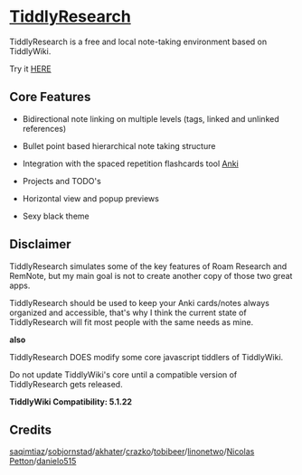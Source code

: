 # [TiddlyResearch](https://kebifurai.github.io/TiddlyResearch)

TiddlyResearch is a free and local note-taking environment based on TiddlyWiki.

Try it [HERE](https://kebifurai.github.io/TiddlyResearch)

## Core Features

* Bidirectional note linking on multiple levels (tags, linked and unlinked references)

* Bullet point based hierarchical note taking structure

* Integration with the spaced repetition flashcards tool [Anki](https://apps.ankiweb.net/)

* Projects and TODO's

* Horizontal view and popup previews

* Sexy black theme

## Disclaimer

TiddlyResearch simulates some of the key features of Roam Research and RemNote, but my main goal is not to create another copy of those two great apps.

TiddlyResearch should be used to keep your Anki cards/notes always organized and accessible, that's why I think the current state of TiddlyResearch will fit most people with the same needs as mine.

**also**

TiddlyResearch DOES modify some core javascript tiddlers of TiddlyWiki.

Do not update TiddlyWiki's core until a compatible version of TiddlyResearch gets released.

**TiddlyWiki Compatibility: 5.1.22**

## Credits

[saqimtiaz](https://saqimtiaz.github.io/sq-tw/streams.html)/[sobjornstad](https://sobjornstad.github.io/TiddlyRemember/)/[akhater](https://akhater.github.io/drift/)/[crazko](https://github.com/crazko/krystal)/[tobibeer](http://tobibeer.github.io/tw5-plugins/#Plugins)/[linonetwo](https://onetwo.ren/wiki/#:Index)/[Nicolas Petton](https://nicolas.petton.fr/tw/project-manager.html)/[danielo515](http://contextplugin.tiddlyspot.com)
